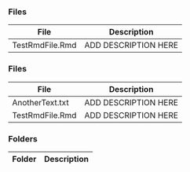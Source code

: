 
### Files
| File | Description |
| ----------- | ----------- |
| TestRmdFile.Rmd | ADD DESCRIPTION HERE |
 
### Files
| File | Description |
| ----------- | ----------- |
| AnotherText.txt | ADD DESCRIPTION HERE |
| TestRmdFile.Rmd | ADD DESCRIPTION HERE |
### Folders
| Folder | Description |
| ----------- | ----------- |
